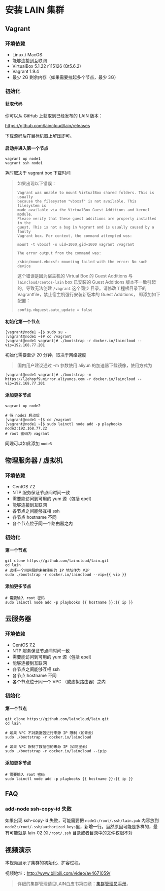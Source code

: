 # 安装 LAIN 集群

## Vagrant

### 环境依赖

* Linux / MacOS
* 能够连接到互联网
* VirtualBox 5.1.22 r115126 (Qt5.6.2)
* Vagrant 1.9.4
* 最少 2G 剩余内存（如果需要拉起多个节点，最少 3G）

### 初始化

#### 获取代码

你可以从 GitHub 上获取到已经发布的 LAIN 版本：

https://github.com/laincloud/lain/releases

下载源码后在目标机器上解压即可。


#### 启动并进入第一个节点

```
vagrant up node1
vagrant ssh node1
```

耗时取决于 vagrant box 下载时间

> 如果出现以下错误：
>
> ```
> Vagrant was unable to mount VirtualBox shared folders. This is usually
> because the filesystem "vboxsf" is not available. This filesystem is
> made available via the VirtualBox Guest Additions and kernel module.
> Please verify that these guest additions are properly installed in the
> guest. This is not a bug in Vagrant and is usually caused by a faulty
> Vagrant box. For context, the command attempted was:
>
> mount -t vboxsf -o uid=1000,gid=1000 vagrant /vagrant
>
> The error output from the command was:
>
> /sbin/mount.vboxsf: mounting failed with the error: No such device
> ```
>
> 这个错误是因为宿主机的 Virtual Box 的 Guest Additions 与 `laincloud/centos-lain`
> box 已安装的 Guest Additions 版本不一致引起的，导致无法创建 `/vagrant` 这个同步
> 目录。请修改工程根目录下的 Vagrantfile，禁止宿主机强行安装新版本的 Guest Additions，
> 即添加如下配置：
>
> ```
> config.vbguest.auto_update = false
> ```

#### 初始化第一个节点

```
[vagrant@node1 ~]$ sudo su -
[vagrant@node1 ~]# cd /vagrant
[vagrant@node1 vagrant]# ./bootstrap -r docker.io/laincloud --vip=192.168.77.201
```

初始化需要至少 20 分钟，取决于网络速度

> 国内用户建议通过 -m 参数使用 aliyun 的加速器下载镜像，使用方式为

```
[vagrant@node1 vagrant]# ./bootstrap -m https://l2ohopf9.mirror.aliyuncs.com -r docker.io/laincloud --vip=192.168.77.201
```

#### 添加更多节点

```
vagrant up node2

# 待 node2 启动后
[vagrant@node1 ~]$ cd /vagrant
[vagrant@node1 ~]$ sudo lainctl node add -p playbooks node2:192.168.77.22
# root 密码为 vagrant
```

同理可以如此添加 `node3`

## 物理服务器 / 虚拟机
### 环境依赖
* CentOS 7.2
* NTP 服务保证节点间时间一致
* 需要能访问到可用的 yum 源（包括 epel）
* 能够连接到互联网
* 各节点之间能够互相 ssh
* 各节点 hostname 不同
* 各个节点位于同一个路由器之内

### 初始化
#### 第一个节点

```
git clone https://github.com/laincloud/lain.git
cd lain
# 选择一个同网段的未被使用的 IP 地址作为 VIP
sudo ./bootstrap -r docker.io/laincloud --vip={{ vip }}
```

#### 添加更多节点
```
# 需要输入 root 密码
sudo lainctl node add -p playbooks {{ hostname }}:{{ ip }} 
```

## 云服务器

### 环境依赖

* CentOS 7.2
* NTP 服务保证节点间时间一致
* 需要能访问到可用的 yum 源（包括 epel）
* 能够连接到互联网
* 各节点之间能够互相 ssh
* 各节点 hostname 不同
* 各个节点位于同一个 VPC （或虚拟路由器）之内

### 初始化

#### 第一个节点
```
git clone https://github.com/laincloud/lain.git
cd lain

# 如果 VPC 不对数据包进行来源 IP 限制（如青云）
sudo ./bootstrap -r docker.io/laincloud

# 如果 VPC 限制了数据包的来源 IP（如阿里云）
sudo ./bootstrap -r docker.io/laincloud --ipip

```

#### 添加更多节点

```
# 需要输入 root 密码
sudo lainctl node add -p playbooks {{ hostname }}:{{ ip }} 
```

## FAQ

### add-node ssh-copy-id 失败
如果出现 ssh-copy-id  失败，可能需要把 `node1:/root/.ssh/lain.pub` 内容放到 `node2:/root/.ssh/authorized_keys`里，新增一行。当然原因可能是多样的，最有可能就是 lain-02 的 `/root/.ssh` 目录或者目录中的文件权限不对

## 视频演示

本视频展示了集群的初始化、扩容过程。

视频地址：http://www.bilibili.com/video/av4671059/

> 详细的集群管理请见LAIN白皮书第四章：[集群管理员手册](../adminmanual/index.html)。
